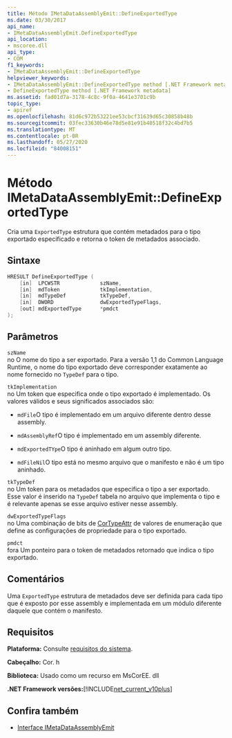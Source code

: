 ```yaml
---
title: Método IMetaDataAssemblyEmit::DefineExportedType
ms.date: 03/30/2017
api_name:
- IMetaDataAssemblyEmit.DefineExportedType
api_location:
- mscoree.dll
api_type:
- COM
f1_keywords:
- IMetaDataAssemblyEmit::DefineExportedType
helpviewer_keywords:
- IMetaDataAssemblyEmit::DefineExportedType method [.NET Framework metadata]
- DefineExportedType method [.NET Framework metadata]
ms.assetid: fad01d7a-3178-4c8c-9f0a-4641e3701c9b
topic_type:
- apiref
ms.openlocfilehash: 81d6c972b53221ee53cbcf31639d65c30858b48b
ms.sourcegitcommit: 03fec33630b46e78d5e81e91b40518f32c4bd7b5
ms.translationtype: MT
ms.contentlocale: pt-BR
ms.lasthandoff: 05/27/2020
ms.locfileid: "84008151"
---
```

# <a name="imetadataassemblyemitdefineexportedtype-method"></a>Método IMetaDataAssemblyEmit::DefineExportedType
Cria uma `ExportedType` estrutura que contém metadados para o tipo exportado especificado e retorna o token de metadados associado.  
  
## <a name="syntax"></a>Sintaxe  
  
```cpp  
HRESULT DefineExportedType (  
    [in]  LPCWSTR             szName,  
    [in]  mdToken             tkImplementation,
    [in]  mdTypeDef           tkTypeDef,  
    [in]  DWORD               dwExportedTypeFlags,  
    [out] mdExportedType      *pmdct  
);  
```  
  
## <a name="parameters"></a>Parâmetros  
 `szName`  
 no O nome do tipo a ser exportado. Para a versão 1,1 do Common Language Runtime, o nome do tipo exportado deve corresponder exatamente ao nome fornecido no `TypeDef` para o tipo.  
  
 `tkImplementation`  
 no Um token que especifica onde o tipo exportado é implementado. Os valores válidos e seus significados associados são:  
  
- `mdFile`O tipo é implementado em um arquivo diferente dentro desse assembly.  
  
- `mdAssemblyRef`O tipo é implementado em um assembly diferente.  
  
- `mdExportedTYpe`O tipo é aninhado em algum outro tipo.  
  
- `mdFileNil`O tipo está no mesmo arquivo que o manifesto e não é um tipo aninhado.  
  
 `tkTypeDef`  
 no Um token para os metadados que especifica o tipo a ser exportado. Esse valor é inserido na `TypeDef` tabela no arquivo que implementa o tipo e é relevante apenas se esse arquivo estiver nesse assembly.  
  
 `dwExportedTypeFlags`  
 no Uma combinação de bits de [CorTypeAttr](cortypeattr-enumeration.md) de valores de enumeração que define as configurações de propriedade para o tipo exportado.  
  
 `pmdct`  
 fora Um ponteiro para o token de metadados retornado que indica o tipo exportado.  
  
## <a name="remarks"></a>Comentários  
 Uma `ExportedType` estrutura de metadados deve ser definida para cada tipo que é exposto por esse assembly e implementada em um módulo diferente daquele que contém o manifesto.  
  
## <a name="requirements"></a>Requisitos  
 **Plataforma:** Consulte [requisitos do sistema](../../get-started/system-requirements.md).  
  
 **Cabeçalho:** Cor. h  
  
 **Biblioteca:** Usado como um recurso em MsCorEE. dll  
  
 **.NET Framework versões:**[!INCLUDE[net_current_v10plus](../../../../includes/net-current-v10plus-md.md)]  
  
## <a name="see-also"></a>Confira também

- [Interface IMetaDataAssemblyEmit](imetadataassemblyemit-interface.md)
